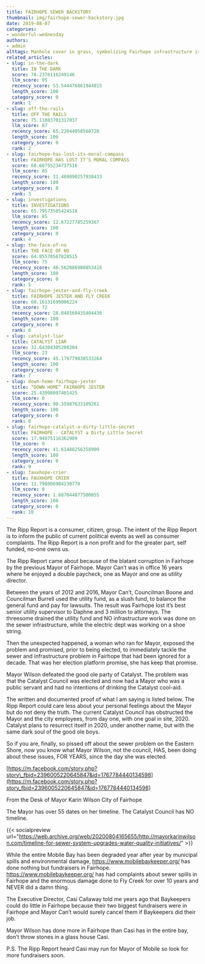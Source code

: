 ```yaml
---
title: FAIRHOPE SEWER BACKSTORY
thumbnail: img/fairhope-sewer-backstory.jpg
date: 2019-08-07
categories:
- wonderful-wednesday
authors:
- admin
alttags: Manhole cover in grass, symbolizing Fairhope infrastructure issues investigated by The Ripp Report due to past mayoral cor...
related_articles:
- slug: in-the-dark
  title: IN THE DARK
  score: 78.2376118249146
  llm_score: 95
  recency_score: 53.544476861944815
  length_score: 100
  category_score: 0
  rank: 1
- slug: off-the-rails
  title: OFF THE RAILS
  score: 75.11083701317037
  llm_score: 87
  recency_score: 65.22044058560728
  length_score: 100
  category_score: 0
  rank: 2
- slug: fairhope-has-lost-its-moral-compass
  title: FAIRHOPE HAS LOST IT’S MORAL COMPASS
  score: 68.68755234737516
  llm_score: 85
  recency_score: 31.469090257938433
  length_score: 100
  category_score: 0
  rank: 3
- slug: investigations
  title: INVESTIGATIONS
  score: 65.79573505424518
  llm_score: 85
  recency_score: 12.67227785259367
  length_score: 100
  category_score: 0
  rank: 4
- slug: the-face-of-no
  title: THE FACE OF NO
  score: 64.85570567828515
  llm_score: 75
  recency_score: 46.562086908853416
  length_score: 100
  category_score: 0
  rank: 5
- slug: fairhope-jester-and-fly-creek
  title: FAIRHOPE JESTER AND FLY CREEK
  score: 60.16131699006224
  llm_score: 72
  recency_score: 28.048560435404436
  length_score: 100
  category_score: 0
  rank: 6
- slug: catalyst-liar
  title: CATALYST LIAR
  score: 32.64304305208204
  llm_score: 23
  recency_score: 45.179779838533264
  length_score: 100
  category_score: 0
  rank: 7
- slug: down-home-fairhope-jester
  title: “DOWN HOME” FAIRHOPE JESTER
  score: 25.43998097401425
  llm_score: 0
  recency_score: 90.35987633109261
  length_score: 100
  category_score: 0
  rank: 8
- slug: fairhope-catalyst-a-dirty-little-secret
  title: FAIRHOPE - CATALYST a Dirty Little Secret
  score: 17.94075116362909
  llm_score: 0
  recency_score: 41.61488256358909
  length_score: 100
  category_score: 0
  rank: 9
- slug: fauxhope-crier
  title: FAUXHOPE CRIER
  score: 11.798006904230778
  llm_score: 0
  recency_score: 1.687044877500055
  length_score: 100
  category_score: 0
  rank: 10
---
```

The Ripp Report is a consumer, citizen, group. The intent of the Ripp Report is to inform the public of current political events as well as consumer complaints. The Ripp Report is a non profit and for the greater part, self funded, no-one owns us.

The Ripp Report came about because of the blatant corruption in Fairhope by the previous Mayor of Fairhope. Mayor Can’t was in office 16 years where he enjoyed a double paycheck, one as Mayor and one as utility director.

Between the years of 2012 and 2016, Mayor Can’t, Councilman Boone and Councilman Burrell used the utility fund, as a slush fund, to balance the general fund and pay for lawsuits. The result was Fairhope lost it’s best senior utility supervisor to Daphne and 3 million to attorneys. The threesome drained the utility fund and NO infrastructure work was done on the sewer infrastructure, while the electric dept was working on a shoe string.

Then the unexpected happened, a woman who ran for Mayor, exposed the problem and promised, prior to being elected, to immediately tackle the sewer and infrastructure problem in Fairhope that had been ignored for a decade. That was her election platform promise, she has keep that promise.

Mayor Wilson defeated the good ole party of Catalyst. The problem was that the Catalyst Council was elected and now had a Mayor who was a public servant and had no intentions of drinking the Catalyst cool-aid.

The written and documented proof of what I am saying is listed below. The Ripp Report could care less about your personal feelings about the Mayor but do not deny the truth. The current Catalyst Council has obstructed the Mayor and the city employees, from day one, with one goal in site, 2020. Catalyst plans to resurrect itself in 2020, under another name, but with the same dark soul of the good ole boys.

So if you are, finally, so pissed off about the sewer problem on the Eastern Shore, now you know what Mayor Wilson, not the council, HAS, been doing about these issues, FOR YEARS, since the day she was elected.

[https://m.facebook.com/story.php?story\_fbid=2396005220645847&id=1767784440134598](https://m.facebook.com/story.php?story_fbid=2396005220645847&id=1767784440134598)

From the Desk of Mayor Karin Wilson City of Fairhope

The Mayor has over 55 dates on her timeline. The Catalyst Council has NO timeline.

{{< socialpreview url="https://web.archive.org/web/20200804165655/http://mayorkarinwilson.com/timeline-for-sewer-system-upgrades-water-quality-initiatives/" >}}

While the entire Mobile Bay has been degraded year after year by municipal spills and environmental damage, https://www.mobilebaykeeper.org/ has done nothing but fundraisers in Fairhope. https://www.mobilebaykeeper.org/ has had complaints about sewer spills in Fairhope and the enormous damage done to Fly Creek for over 10 years and NEVER did a damn thing.

The Executive Director, Casi Callaway told me years ago that Baykeepers could do little in Fairhope because their two biggest fundraisers were in Fairhope and Mayor Can’t would surely cancel them if Baykeepers did their job.

Mayor Wilson has done more in Fairhope than Casi has in the entire bay, don’t throw stones in a glass house Casi.

P.S. The Ripp Report heard Casi may run for Mayor of Mobile so look for more fundraisers soon.
